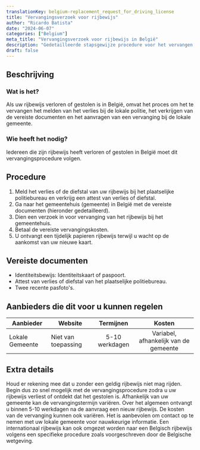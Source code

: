 ```yaml
---
translationKey: belgium-replacement_request_for_driving_license
title: "Vervangingsverzoek voor rijbewijs"
author: "Ricardo Batista"
date: "2024-06-07"
categories: ["Belgium"]
meta_title: "Vervangingsverzoek voor rijbewijs in België"
description: "Gedetailleerde stapsgewijze procedure voor het vervangen van een verloren of gestolen rijbewijs in België"
draft: false
---
```


## Beschrijving
### Wat is het?
Als uw rijbewijs verloren of gestolen is in België, omvat het proces om het te vervangen het melden van het verlies bij de lokale politie, het verkrijgen van de vereiste documenten en het aanvragen van een vervanging bij de lokale gemeente.

### Wie heeft het nodig?
Iedereen die zijn rijbewijs heeft verloren of gestolen in België moet dit vervangingsprocedure volgen.

## Procedure
1. Meld het verlies of de diefstal van uw rijbewijs bij het plaatselijke politiebureau en verkrijg een attest van verlies of diefstal.
2. Ga naar het gemeentehuis (gemeente) in België met de vereiste documenten (hieronder gedetailleerd).
3. Dien een verzoek in voor vervanging van het rijbewijs bij het gemeentehuis.
4. Betaal de vereiste vervangingskosten.
5. U ontvangt een tijdelijk papieren rijbewijs terwijl u wacht op de aankomst van uw nieuwe kaart.

## Vereiste documenten
- Identiteitsbewijs: Identiteitskaart of paspoort.
- Attest van verlies of diefstal van het plaatselijke politiebureau.
- Twee recente pasfoto's.

## Aanbieders die dit voor u kunnen regelen

| Aanbieder       |     Website     |     Termijnen    |       Kosten     |
| --------------- | --------------- |  :-------------: | :--------------: |
| Lokale Gemeente  |  Niet van toepassing |      5-10 werkdagen      |        Variabel, afhankelijk van de gemeente |

## Extra details
Houd er rekening mee dat u zonder een geldig rijbewijs niet mag rijden. Begin dus zo snel mogelijk met de vervangingsprocedure zodra u uw rijbewijs verliest of ontdekt dat het gestolen is. Afhankelijk van uw gemeente kan de vervangingstermijn variëren. Over het algemeen ontvangt u binnen 5-10 werkdagen na de aanvraag een nieuw rijbewijs. De kosten van de vervanging kunnen ook variëren. Het is aanbevolen om contact op te nemen met uw lokale gemeente voor nauwkeurige informatie. Een internationaal rijbewijs kan ook omgezet worden naar een Belgisch rijbewijs volgens een specifieke procedure zoals voorgeschreven door de Belgische wetgeving.